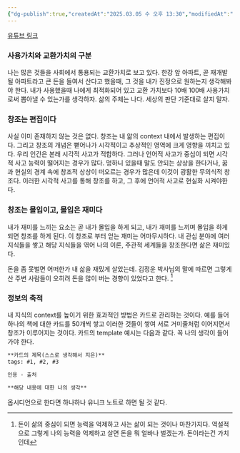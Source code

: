 ```yaml
---
{"dg-publish":true,"createdAt":"2025.03.05 수 오후 13:30","modifiedAt":"2025.03.05 수 오후 15:04","tags":["창조","사용가치","재미","몰입"],"permalink":"/Philosophia/Contents/지식을 축적하고 창조적인 삶을 살기 (김정운 박사) /","dgPassFrontmatter":true}
---
```



[유튜브 링크](https://youtu.be/2OQncaacULI?si=ugDx7887XpH-QdVb)

### 사용가치와 교환가치의 구분

나는 많은 것들을 사회에서 통용되는 교환가치로 보고 있다.
한강 앞 아파트, 곧 재개발될 아파트라고 큰 돈을 들여서 산다고 했을때, 그 것을 내가 진정으로 원하는지 생각해봐야 한다.
내가 사용했을때 나에게 최적화되어 있고 교환 가치보다 10배 100배 사용가치로써 뽑아낼 수 있는가를 생각하자.
삶의 주체는 나다. 세상의 판단 기준대로 살지 말자.

### 창조는 편집이다

사실 이미 존재하지 않는 것은 없다.
창조는 내 앎의 context 내에서 발생하는 편집이다.
그리고 창조의 개념은 뻗어나가 시각적이고 추상적인 영역에 크게 영향을 끼치고 있다.
우리 인간은 본래 시각적 사고가 적합하다. 그러나 언어적 사고가 중심이 되면 시각적 사고 능력이 떨어지는 경우가 많다.
멍하니 있을때 말도 안되는 상상을 한다거나, 꿈과 현실의 경계 속에 창조적 상상이 떠오르는 경우가 많은데 이것이 광활한 무의식적 창조다.
이러한 시각적 사고를 통해 창조를 하고, 그 후에 언어적 사고로 현실화 시켜야한다.

### 창조는 몰입이고, 몰입은 재미다

내가 재미를 느끼는 요소는 곧 내가 몰입을 하게 되고, 내가 재미를 느끼며 몰입을 하게 되면 창조를 하게 된다.
이 창조로 부터 얻는 재미는 어마무시하다.
내 관심 분야에 여러 지식들을 쌓고 해당 지식들을 엮어 나의 이론, 주관적 세계들을 창조한다면 삶은 재미있다.

돈을 좀 못벌면 어떠한가 내 삶을 재밌게 살았는데.
김정운 박사님의 말에 따르면 그렇게 산 주변 사람들이 오히려 돈을 많이 버는 경향이 있었다고 한다.
[^1]

### 정보의 축적

내 지식의 context를 높이기 위한 효과적인 방법은 카드로 관리하는 것이다.
예를 들어 하나의 책에 대한 카드를 50개씩 쌓고 이러한 것들이 쌓여 서로 거미줄처럼 이어지면서 창조가 이루어지는 것이다.
카드의 template 예시는 다음과 같다.
꼭 나의 생각이 들어가야 한다.

```md
**카드의 제목(스스로 생각해서 지은)**
tags: #1, #2, #3

인용 - 출처

**해당 내용에 대한 나의 생각** 
```

옵시디언으로 한다면 하나하나 유니크 노트로 하면 될 것 같다.

[^1]:  돈이 삶의 중심이 되면 능력을 억제하고 사는 삶이 되는 것이나 마찬가지다. 역설적으로 그렇게 나의 능력을 억제하고 살면 돈을 뭐 얼바나 벌겠는가. 돈이라는건 가치인데
